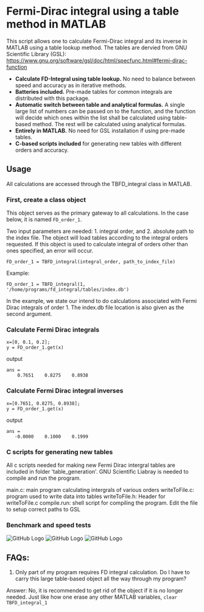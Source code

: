 # Fermi-Dirac integral using a table method in MATLAB

This script allows one to calculate Fermi-Dirac integral and its inverse in MATLAB using a table lookup method. The tables are dervied from GNU Scientific Library (GSL): https://www.gnu.org/software/gsl/doc/html/specfunc.html#fermi-dirac-function

- **Calculate FD-Integral using table lookup.** No need to balance between speed and accuracy as in iterative methods.
- **Batteries included.** Pre-made tables for common integrals are distributed with this package.
- **Automatic switch between table and analytical formulas.** A single large list of numbers can be passed on to the function, and the function will decide which ones within the list shall be calculated using table-based method. The rest will be calculated using analytical formulas.  
- **Entirely in MATLAB.** No need for GSL installation if using pre-made tables.
- **C-based scripts included** for generating new tables with different orders and accuracy.

## Usage
All calculations are accessed through the TBFD_integral class in MATLAB.

### First, create a class object
This object serves as the primary gateway to all calculations. In the case below, it is named `FD_order_1`. 

Two input parameters are needed: 1. integral order, and 2. absolute path to the index file. The object will load tables according to the integral orders requested. If this object is used to calculate integral of orders other than ones specified, an error will occur.

`FD_order_1 = TBFD_integral(integral_order, path_to_index_file)`

Example:

`FD_order_1 = TBFD_integral(1, '/home/programs/fd_integral/tables/index.db')`

In the example, we state our intend to do calculations associated with Fermi Dirac integrals of order 1. The index.db file location is also given as the second argument.

### Calculate Fermi Dirac integrals 
```
x=[0, 0.1, 0.2];
y = FD_order_1.get(x)
```
output
```
ans =
    0.7651    0.8275    0.8938
```

### Calculate Fermi Dirac integral inverses
```
x=[0.7651, 0.8275, 0.8938];
y = FD_order_1.get(x)
```
output
```
ans =
   -0.0000    0.1000    0.1999
```

### C scripts for generating new tables
All c scripts needed for making new Fermi Dirac intergral tables are included in folder 'table_generation'. GNU Scientific Liabray is needed to compile and run the program.

main.c: main program calculating intergrals of various orders
writeToFile.c: program used to write data into tables
writeToFile.h: Header for writeToFile.c
compile.run: shell script for compiling the program. Edit the file to setup correct paths to GSL

### Benchmark and speed tests
![GitHub Logo](/images/logo.png)
![GitHub Logo](/images/logo.png)
![GitHub Logo](/images/logo.png)


## FAQs:
1. Only part of my program requires FD integral calculation. Do I have to carry this large table-based object all the way through my program?

Answer: No, it is recommended to get rid of the object if it is no longer needed. Just like how one erase any other MATLAB variables, `clear TBFD_integral_1`
